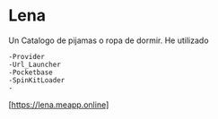 # Lena

Un Catalogo de pijamas o ropa de dormir.
He utilizado 
```
-Provider
-Url_Launcher
-Pocketbase
-SpinKitLoader
-
```
[https://lena.meapp.online]